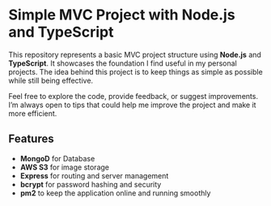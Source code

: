 # Simple MVC Project with Node.js and TypeScript

This repository represents a basic MVC project structure using **Node.js** and **TypeScript**. It showcases the foundation I find useful in my personal projects. The idea behind this project is to keep things as simple as possible while still being effective.

Feel free to explore the code, provide feedback, or suggest improvements. I’m always open to tips that could help me improve the project and make it more efficient.

## Features

- **MongoD** for Database
- **AWS S3** for image storage
- **Express** for routing and server management
- **bcrypt** for password hashing and security
- **pm2** to keep the application online and running smoothly
